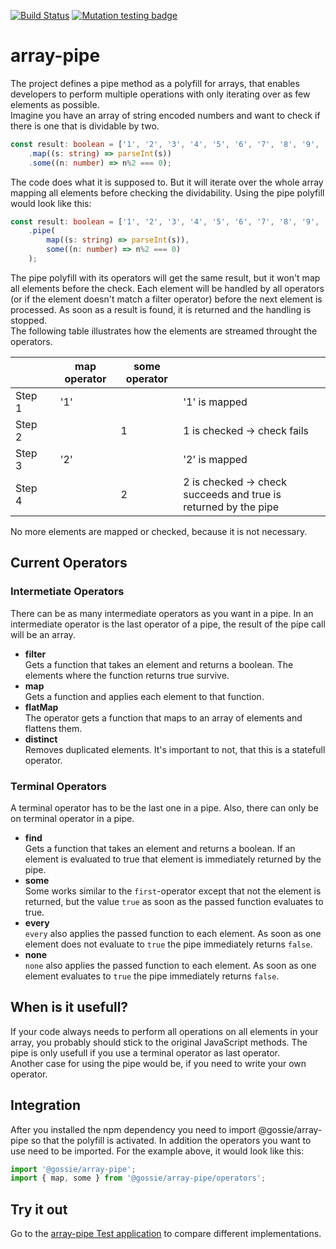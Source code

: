 [![Build Status](https://github.com/gossie/array-pipe/workflows/ci/badge.svg)](https://github.com/gossie/array-pipe/actions?query=workflow%3Aci+branch%3Amaster)
[![Mutation testing badge](https://img.shields.io/endpoint?style=flat&url=https%3A%2F%2Fbadge-api.stryker-mutator.io%2Fgithub.com%2Fgossie%2Farray-pipe%2Fmaster)](https://stryker-mutator.github.io)


# array-pipe

The project defines a pipe method as a polyfill for arrays, that enables developers to perform multiple operations with only iterating over as few elements as possible.<br />
Imagine you have an array of string encoded numbers and want to check if there is one that is dividable by two.
```typescript
const result: boolean = ['1', '2', '3', '4', '5', '6', '7', '8', '9', '10']
    .map((s: string) => parseInt(s))
    .some((n: number) => n%2 === 0);
```
The code does what it is supposed to. But it will iterate over the whole array mapping all elements before checking the dividability.
Using the pipe polyfill would look like this:
```typescript
const result: boolean = ['1', '2', '3', '4', '5', '6', '7', '8', '9', '10']
    .pipe(
        map((s: string) => parseInt(s)),
        some((n: number) => n%2 === 0)
    );
```
The pipe polyfill with its operators will get the same result, but it won't map all elements before the check. Each element will be handled by all operators (or if the element doesn't match a filter operator) before the next element is processed. As soon as a result is found, it is returned and the handling is stopped.<br />
The following table illustrates how the elements are streamed throught the operators.

|      | |map operator|some operator|                                                               |
|------|-|------------|-------------|---------------------------------------------------------------|
|Step 1| |         '1'|             |'1' is mapped                                                  |
|Step 2| |            |            1|1 is checked -> check fails                                    |
|Step 3| |         '2'|             |'2' is mapped                                                  |
|Step 4| |            |            2|2 is checked -> check succeeds and true is returned by the pipe|

No more elements are mapped or checked, because it is not necessary.

## Current Operators

### Intermetiate Operators

There can be as many intermediate operators as you want in a pipe. In an intermediate operator is the last operator of a pipe, the result of the pipe call will be an array.

* __filter__<br />
Gets a function that takes an element and returns a boolean. The elements where the function returns true survive.
* __map__<br />
Gets a function and applies each element to that function.
* __flatMap__<br />
The operator gets a function that maps to an array of elements and flattens them.
* __distinct__<br />
Removes duplicated elements. It's important to not, that this is a statefull operator.

### Terminal Operators

A terminal operator has to be the last one in a pipe. Also, there can only be on terminal operator in a pipe.

* __find__<br />
Gets a function that takes an element and returns a boolean. If an element is evaluated to true that element is immediately returned by the pipe.
* __some__<br />
Some works similar to the `first`-operator except that not the element is returned, but the value `true` as soon as the passed function evaluates to true.
* __every__<br />
`every` also applies the passed function to each element. As soon as one element does not evaluate to `true` the pipe immediately returns `false`. 
* __none__<br />
`none` also applies the passed function to each element. As soon as one element evaluates to `true` the pipe immediately returns `false`. 

## When is it usefull?

If your code always needs to perform all operations on all elements in your array, you probably should stick to the original JavaScript methods. The pipe is only usefull if you use a terminal operator as last operator.<br />
Another case for using the pipe would be, if you need to write your own operator.

## Integration

After you installed the npm dependency you need to import @gossie/array-pipe so that the polyfill is activated. In addition the operators you want to use need to be imported. For the example above, it would look like this:
```typescript
import '@gossie/array-pipe';
import { map, some } from '@gossie/array-pipe/operators';
```

## Try it out

Go to the [array-pipe Test application](https://gossie.github.io/array-pipe-test-app) to compare different implementations.

